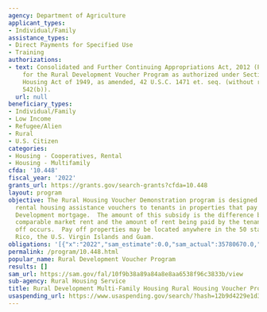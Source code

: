```yaml
---
agency: Department of Agriculture
applicant_types:
- Individual/Family
assistance_types:
- Direct Payments for Specified Use
- Training
authorizations:
- text: Consolidated and Further Continuing Appropriations Act, 2012 (Public Law 112-55)
    for the Rural Development Voucher Program as authorized under Section 542 of the
    Housing Act of 1949, as amended, 42 U.S.C. 1471 et. seq. (without regard to Section
    542(b)).
  url: null
beneficiary_types:
- Individual/Family
- Low Income
- Refugee/Alien
- Rural
- U.S. Citizen
categories:
- Housing - Cooperatives, Rental
- Housing - Multifamily
cfda: '10.448'
fiscal_year: '2022'
grants_url: https://grants.gov/search-grants?cfda=10.448
layout: program
objective: The Rural Housing Voucher Demonstration program is designed to provide
  rental housing assistance vouchers to tenants in properties that pay off their Rural
  Development mortgage.  The amount of this subsidy is the difference between the
  comparable market rent and the amount of rent being paid by the tenant when pay
  off occurs.  Pay off properties may be located anywhere in the 50 states, Puerto
  Rico, the U.S. Virgin Islands and Guam.
obligations: '[{"x":"2022","sam_estimate":0.0,"sam_actual":35780670.0,"usa_spending_actual":0.0},{"x":"2023","sam_estimate":48000000.0,"sam_actual":0.0,"usa_spending_actual":0.0},{"x":"2024","sam_estimate":48000000.0,"sam_actual":0.0,"usa_spending_actual":0.0}]'
permalink: /program/10.448.html
popular_name: Rural Development Voucher Program
results: []
sam_url: https://sam.gov/fal/10f9b38a89a84a8e8aa6538f96c3833b/view
sub-agency: Rural Housing Service
title: Rural Development Multi-Family Housing Rural Housing Voucher Program
usaspending_url: https://www.usaspending.gov/search/?hash=12b9d4229e1d35b0d74fcfea754ff08d
---
```

